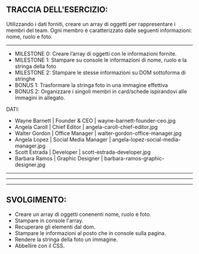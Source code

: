 ## TRACCIA DELL'ESERCIZIO:

Utilizzando i dati forniti, creare un array di oggetti per rappresentare i membri del team.
Ogni membro è caratterizzato dalle seguenti informazioni: nome, ruolo e foto.
___
- MILESTONE 0:
Creare l’array di oggetti con le informazioni fornite.
- MILESTONE 1:
Stampare su console le informazioni di nome, ruolo e la stringa della foto
- MILESTONE 2:
Stampare le stesse informazioni su DOM sottoforma di stringhe
- BONUS 1:
Trasformare la stringa foto in una immagine effettiva
- BONUS 2:
Organizzare i singoli membri in card/schede ispirandovi alle immagini in allegato.

DATI:
- Wayne Barnett |	Founder & CEO        |	wayne-barnett-founder-ceo.jpg
- Angela Caroll |	Chief Editor         |	angela-caroll-chief-editor.jpg
- Walter Gordon |	Office Manager       |	walter-gordon-office-manager.jpg
- Angela Lopez  |	Social Media Manager |	angela-lopez-social-media-manager.jpg
- Scott Estrada |	Developer            |	scott-estrada-developer.jpg
- Barbara Ramos |	Graphic Designer     |	barbara-ramos-graphic-designer.jpg
___
___
___

## SVOLGIMENTO:

- Creare un array di oggetti conenenti nome, ruolo e foto.
- Stampare in console l'array.
- Recuperare gli elementi dal dom.
- Stampare le informazioni al posto che in console sulla pagina.
- Rendere la stringa della foto un immagine.
- Abbellire con il CSS.
